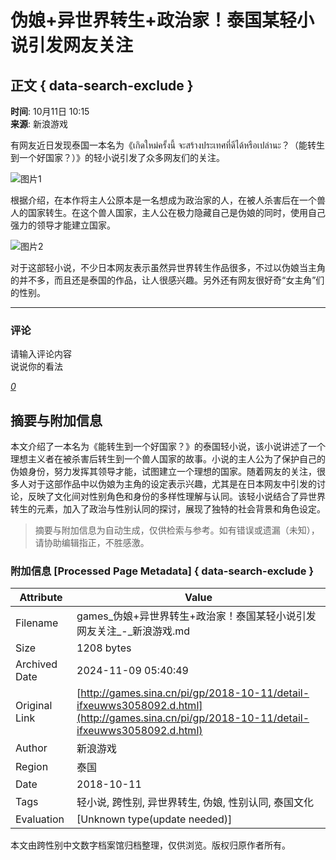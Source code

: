# 伪娘+异世界转生+政治家！泰国某轻小说引发网友关注

## 正文 { data-search-exclude }


**时间**: 10月11日 10:15  
**来源**: 新浪游戏  

有网友近日发现泰国一本名为《เกิดใหม่ครั้งนี้ จะสร้างประเทศที่ดีได้หรือเปล่านะ？（能转生到一个好国家？）》的轻小说引发了众多网友们的关注。

![图片1](https://n.sinaimg.cn/translate/531/w584h747/20181011/3-Hs-hkrzyan6927569.jpg)

根据介绍，在本作将主人公原本是一名想成为政治家的人，在被人杀害后在一个兽人的国家转生。在这个兽人国家，主人公在极力隐藏自己是伪娘的同时，使用自己强力的领导才能建立国家。

![图片2](https://n.sinaimg.cn/translate/545/w584h761/20181011/qhEp-hmhafiq8451134.jpg)

对于这部轻小说，不少日本网友表示虽然异世界转生作品很多，不过以伪娘当主角的并不多，而且还是泰国的作品，让人很感兴趣。另外还有网友很好奇“女主角”们的性别。

---  

### 评论
请输入评论内容  
说说你的看法  

[_0_](http://cmnt.sina.cn/index?product=comos&index=fxeuwws3058092&tj_ch=yx)

## 摘要与附加信息

<!-- tcd_abstract -->
本文介绍了一本名为《能转生到一个好国家？》的泰国轻小说，该小说讲述了一个理想主义者在被杀害后转生到一个兽人国家的故事。小说的主人公为了保护自己的伪娘身份，努力发挥其领导才能，试图建立一个理想的国家。随着网友的关注，很多人对于这部作品中以伪娘为主角的设定表示兴趣，尤其是在日本网友中引发的讨论，反映了文化间对性别角色和身份的多样性理解与认同。该轻小说结合了异世界转生的元素，加入了政治与性别认同的探讨，展现了独特的社会背景和角色设定。
<!-- tcd_abstract_end -->

> 摘要与附加信息为自动生成，仅供检索与参考。如有错误或遗漏（未知），请协助编辑指正，不胜感激。

### 附加信息 [Processed Page Metadata] { data-search-exclude }

| Attribute       | Value                                  |
|-----------------|----------------------------------------|
| Filename        | games_伪娘+异世界转生+政治家！泰国某轻小说引发网友关注_-_新浪游戏.md                             |
| Size            | 1208 bytes                           |
| Archived Date   | 2024-11-09 05:40:49                             |
| Original Link   | [http://games.sina.cn/pi/gp/2018-10-11/detail-ifxeuwws3058092.d.html](http://games.sina.cn/pi/gp/2018-10-11/detail-ifxeuwws3058092.d.html)                       |
| Author          | 新浪游戏                               |
| Region          | 泰国                               |
| Date            | 2018-10-11                                 |
| Tags            | 轻小说, 跨性别, 异世界转生, 伪娘, 性别认同, 泰国文化                                 |
| Evaluation            | [Unknown type(update needed)]                                 |
<!-- tcd_table_end -->

本文由跨性别中文数字档案馆归档整理，仅供浏览。版权归原作者所有。
